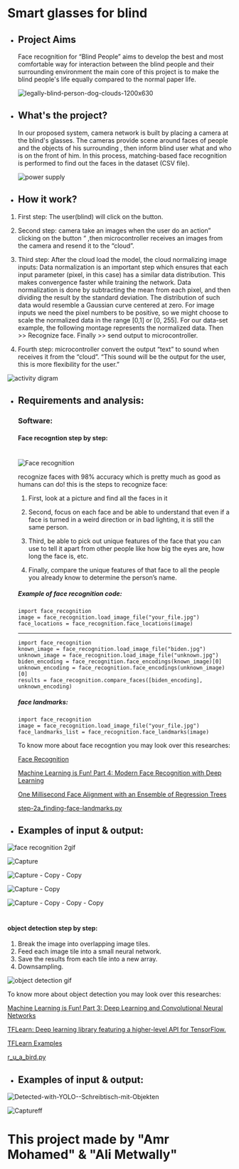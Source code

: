 # Smart glasses for blind             

- ##  Project Aims

  Face recognition for “Blind People” aims to develop the best and most comfortable way for interaction between the blind people and their    surrounding environment the main core of this project is to make the blind people's life equally compared to the normal paper life.


  ![legally-blind-person-dog-clouds-1200x630](https://user-images.githubusercontent.com/37952915/59888573-9d1a4e80-93c8-11e9-8462-926b4f2a2111.jpg)


 




-  ## What's the project? 

    In our proposed system, camera network is built by placing a camera at the blind's glasses.
    The cameras provide scene around faces of people and the objects of his surrounding , then inform blind user what and who is on the front of him.
In this process, matching-based face recognition is performed to find out the faces in the dataset (CSV file).

   
   ![power supply](https://user-images.githubusercontent.com/37952915/59888392-ba9ae880-93c7-11e9-93a0-6c568809d9ce.PNG)
   
   
-  ##  How it work?

  1. First step: The user(blind) will click on the
  button.

   2. Second step: camera take an images when the user do an action” clicking on the button “ ,then microcontroller receives an images from the camera and resend it to the “cloud”.

   3. Third step: After the cloud load the model, the cloud normalizing image inputs: Data normalization is an important step which ensures that each input parameter (pixel, in this case) has a
similar data distribution. This makes convergence
faster while training the network. Data
normalization is done by subtracting the mean from
each pixel, and then dividing the result by the
standard deviation. The distribution of such data
would resemble a Gaussian curve centered at zero.
For image inputs we need the pixel numbers to be
positive, so we might choose to scale the normalized
data in the range [0,1] or [0, 255]. For our data-set
example, the following montage represents the
normalized data.
Then >> Recognize face.
Finally >> send output to microcontroller.

   4. Fourth step: microcontroller convert the output
“text” to sound when receives it from the “cloud”.
“This sound will be the output for the user, this is more
flexibility for the user.”

   ![activity digram](https://user-images.githubusercontent.com/37952915/60112020-54b7b380-976f-11e9-8a31-3f5b4dd34ee3.PNG)


- ## Requirements and analysis:

  ### Software:
   #### Face recogntion step by step: 
   #
   
  ![Face recognition](https://user-images.githubusercontent.com/37952915/59977764-aa585880-95d5-11e9-82aa-7b54c9871351.gif)

   recognize faces with 98% accuracy which is pretty much as good as humans can do!
   this is the steps to recognize face:
   
   1. First, look at a picture and find all the faces in it

   2. Second, focus on each face and be able to understand that even if a face is turned in a weird direction or in bad lighting, it is still the same person.

   3. Third, be able to pick out unique features of the face that you can use to tell it apart from other people like how big the eyes are, how long the face is, etc.

   4. Finally, compare the unique features of that face to all the people you already know to determine the person’s name.
    
    
    ##### Example of face recognition code: 

      import face_recognition
      image = face_recognition.load_image_file("your_file.jpg")
      face_locations = face_recognition.face_locations(image)  
  
   ----------
   
      import face_recognition
      known_image = face_recognition.load_image_file("biden.jpg")
      unknown_image = face_recognition.load_image_file("unknown.jpg")
      biden_encoding = face_recognition.face_encodings(known_image)[0]
      unknown_encoding = face_recognition.face_encodings(unknown_image)[0]
      results = face_recognition.compare_faces([biden_encoding], unknown_encoding)

    ##### face landmarks:
      import face_recognition
      image = face_recognition.load_image_file("your_file.jpg")
      face_landmarks_list = face_recognition.face_landmarks(image)


   To know more about face recogntion you may look over this researches:

    [Face Recognition](https://github.com/ageitgey/face_recognition#face-recognition)

    [Machine Learning is Fun! Part 4: Modern Face Recognition with Deep Learning](https://medium.com/@ageitgey/machine-learning-is-fun-part-4-modern-face-recognition-with-deep-learning-c3cffc121d78)

    [One Millisecond Face Alignment with an Ensemble of Regression Trees](http://www.csc.kth.se/~vahidk/papers/KazemiCVPR14.pdf)

    [step-2a_finding-face-landmarks.py](https://gist.github.com/ageitgey/ae340db3e493530d5e1f9c15292e5c74)


 -  ## Examples of input & output:
 
  ![face recognition 2gif](https://user-images.githubusercontent.com/37952915/59978079-d75a3a80-95d8-11e9-8828-cb56a16eb55d.gif)

 
 ![Capture](https://user-images.githubusercontent.com/37952915/59889655-a1953600-93cd-11e9-9c90-1d234e644e98.PNG)
 
 
 
 
 ![Capture - Copy - Copy](https://user-images.githubusercontent.com/37952915/59890497-744a8700-93d1-11e9-9904-b7432d53e9f9.PNG)




![Capture - Copy](https://user-images.githubusercontent.com/37952915/59890596-ea4eee00-93d1-11e9-9196-d5cbed844846.PNG)




![Capture - Copy - Copy - Copy](https://user-images.githubusercontent.com/37952915/59890622-094d8000-93d2-11e9-9922-d002296eee14.PNG)


   #
   #### object detection step by step:
   
   1. Break the image into overlapping image tiles.
   2. Feed each image tile into a small neural network.
   3. Save the results from each tile into a new array.
   4. Downsampling.
   
   ![object detection gif](https://user-images.githubusercontent.com/37952915/59979421-ff9d6580-95e7-11e9-9c3d-3edc4c2e1d18.gif)

   
   To know more about object detection you may look over this researches:
   
   [Machine Learning is Fun! Part 3: Deep Learning and Convolutional Neural Networks](https://medium.com/@ageitgey/machine-learning-is-fun-part-3-deep-learning-and-convolutional-neural-networks-f40359318721)
   
   [TFLearn: Deep learning library featuring a higher-level API for TensorFlow.](http://tflearn.org/)
   
   [TFLearn Examples](https://github.com/tflearn/tflearn/tree/master/examples#tflearn-examples)
   
   [r_u_a_bird.py](https://gist.github.com/ageitgey/a40dded08e82e59724c70da23786bbf0)
   
   
   
   -  ## Examples of input & output:
   
   
   
   ![Detected-with-YOLO--Schreibtisch-mit-Objekten](https://user-images.githubusercontent.com/37952915/59918978-8571b300-9426-11e9-83aa-8786873711fe.jpg)

   
   
   
   
      
![Captureff](https://user-images.githubusercontent.com/37952915/59920536-1f3b5f00-942b-11e9-8454-02c6dbe35d02.PNG)
      
      
  
  # This project made by "Amr Mohamed" & "Ali Metwally"
